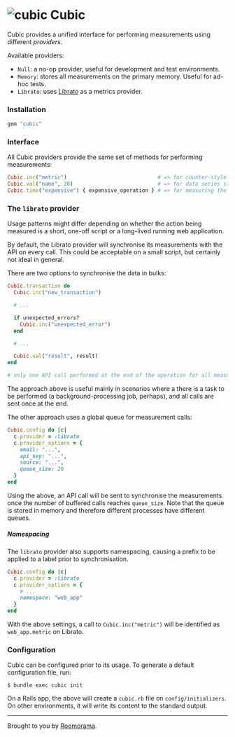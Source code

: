# ![cubic](https://cloud.githubusercontent.com/assets/613784/13137729/f0ba9ca6-d65d-11e5-9ad7-c3582cc177c3.png) Cubic

Cubic provides a unified interface for performing measurements using different _providers_.

Available providers:

* `Null`: a no-op provider, useful for development and test environments.
* `Memory`: stores all measurements on the primary memory. Useful for ad-hoc tests.
* `Librato`: uses [Librato](https://www.librato.com/) as a metrics provider.

### Installation

~~~ruby
gem "cubic"
~~~

### Interface

All Cubic providers provide the same set of methods for performing measurements:

~~~ruby
Cubic.inc("metric")                             # => for counter-style metrics
Cubic.val("name", 20)                           # => for data series style metrics
Cubic.time("expensive") { expensive_operation } # => for measuring the time for a given operation.
~~~

### The `librato` provider

Usage patterns might differ depending on whether the action being measured is a short, one-off
script or a long-lived running web application.

By default, the Librato provider will synchronise its measurements with the API on every call.
This could be acceptable on a small script, but certainly not ideal in general.

There are two options to synchronise the data in bulks:

~~~ruby
Cubic.transaction do
  Cubic.inc("new_transaction")

  # ...

  if unexpected_errors?
    Cubic.inc("unexpected_error")
  end

  # ...

  Cubic.val("result", result)
end

# only one API call performed at the end of the operation for all measurements within the block.
~~~

The approach above is useful mainly in scenarios where a there is a task to be performed
(a background-processing job, perhaps), and all calls are sent once at the end.

The other approach uses a global queue for measurement calls:

~~~ruby
Cubic.config do |c|
  c.provider = :librato
  c.provider_options = {
    email: "...",
    api_key: "...",
    source: "...",
    queue_size: 20
  }
end
~~~

Using the above, an API call will be sent to synchronise the measurements once  the number of
buffered calls reaches `queue_size`.  Note that the queue is stored in memory and therefore
different processes have different queues.

##### Namespacing

The `librato` provider also supports namespacing, causing a prefix to be applied to a label prior
to synchronisation.

~~~ruby
Cubic.config do |c|
  c.provider = :librato
  c.provider_options = {
    # ...
    namespace: "web_app"
  }
end
~~~

With the above settings, a call to `Cubic.inc("metric")` will be identified as `web_app.metric` on Librato.

### Configuration

Cubic can be configured prior to its usage. To generate a default configuration file, run:

~~~console
$ bundle exec cubic init
~~~

On a Rails app, the above will create a `cubic.rb` file on `config/initializers`. On
other environments, it will write its content to the standard output.

*****

Brought to you by [Roomorama](https://www.roomorama.com/).
